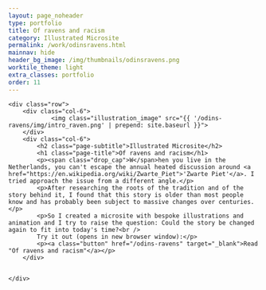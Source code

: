 ```yaml
---
layout: page_noheader
type: portfolio
title: Of ravens and racism
category: Illustrated Microsite
permalink: /work/odinsravens.html
mainnav: hide
header_bg_image: /img/thumbnails/odinsravens.png
worktile_theme: light
extra_classes: portfolio
order: 11
---
```


<div class="wrapper">

	<div class="row">
		<div class="col-6">			
				<img class="illustration_image" src="{{ '/odins-ravens/img/intro_raven.png' | prepend: site.baseurl }}">
		</div>
		<div class="col-6">
			<h2 class="page-subtitle">Illustrated Microsite</h2>
			<h1 class="page-title">Of ravens and racism</h1>
			<p><span class="drop_cap">W</span>hen you live in the Netherlands, you can't escape the annual heated discussion around <a href="https://en.wikipedia.org/wiki/Zwarte_Piet">'Zwarte Piet'</a>. I tried approach the issue from a different angle.</p>
			<p>After researching the roots of the tradition and of the story behind it, I found that this story is older than most people know and has probably been subject to massive changes over centuries.</p>
			<p>So I created a microsite with bespoke illustrations and animation and I try to raise the question: Could the story be changed again to fit into today's time?<br />
			Try it out (opens in new browser window):</p>
			<p><a class="button" href="/odins-ravens" target="_blank">Read "Of ravens and racism"</a></p>			 
		</div>
		
				
	</div>
</div>